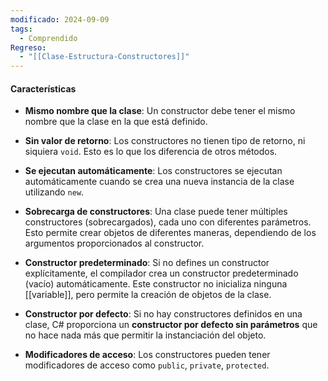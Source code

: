 ```yaml
---
modificado: 2024-09-09
tags:
  - Comprendido
Regreso:
  - "[[Clase-Estructura-Constructores]]"
---
```

#### **Características**

+ **Mismo nombre que la clase**: Un constructor debe tener el mismo nombre que la clase en la que está definido.
    
+ **Sin valor de retorno**: Los constructores no tienen tipo de retorno, ni siquiera `void`. Esto es lo que los diferencia de otros métodos.
    
+ **Se ejecutan automáticamente**: Los constructores se ejecutan automáticamente cuando se crea una nueva instancia de la clase utilizando `new`.
    
+ **Sobrecarga de constructores**: Una clase puede tener múltiples constructores (sobrecargados), cada uno con diferentes parámetros. Esto permite crear objetos de diferentes maneras, dependiendo de los argumentos proporcionados al constructor.
    
+ **Constructor predeterminado**: Si no defines un constructor explícitamente, el compilador crea un constructor predeterminado (vacío) automáticamente. Este constructor no inicializa ninguna [[variable]], pero permite la creación de objetos de la clase.
    
+ **Constructor por defecto**: Si no hay constructores definidos en una clase, C# proporciona un **constructor por defecto sin parámetros** que no hace nada más que permitir la instanciación del objeto.
    
+ **Modificadores de acceso**: Los constructores pueden tener modificadores de acceso como `public`, `private`, `protected`.



